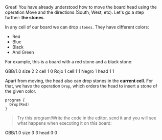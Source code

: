 Great! You have already understood how to move the board head using the operation Move and the directions (South, West, etc). Let's go a step further: **the stones**.

In any cell of our board we can drop `stones`. They have different colors:

* Red 
* Blue 
* Black 
* And Green 

For example, this is a board with a red stone and a black stone:

<gs-board>
  GBB/1.0
    size 2 2
    cell 1 0 Rojo 1
    cell 1 1 Negro 1
    head 1 1
</gs-board>

Apart from moving, the head also can drop stones in the **current cell**. For that, we have the operation `Drop`, which orders the head to insert a stone of the given color.

```gobstones
program {
  Drop(Red)    
}
```

> Try this program!Write the code in the editor, send it and you will see what happens when executing it on this board:

<gs-board>
  GBB/1.0
    size 3 3
    head 0 0
</gs-board>
